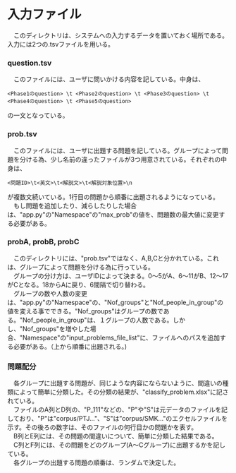 # 入力ファイル
　このディレクトリは、システムへの入力するデータを置いておく場所である。入力には2つの.tsvファイルを用いる。

### question.tsv
　このファイルには、ユーザに問いかける内容を記している。中身は、
```bash:question.tsv
<Phase1のquestion> \t <Phase2のquestion> \t <Phase3のquestion> \t <Phase4のquestion> \t <Phase5のquestion>
```
の一文となっている。

### prob.tsv
　このファイルには、ユーザに出題する問題を記している。グループによって問題を分ける為、少し名前の違ったファイルが3つ用意されている。それぞれの中身は、
```bash:problem.tsv
<問題ID>\t<英文>\t<解説文>\t<解説対象位置>\n
```
が複数文続いている。1行目の問題から順番に出題されるようになっている。<br>
　もし問題を追加したり、減らしたりした場合は、"app.py"の"Namespace"の"max_prob"の値を、問題数の最大値に変更する必要がある。

### probA, probB, probC
　このディレクトリには、"prob.tsv"ではなく、A,B,Cと分かれている。これは、グループによって問題を分ける為に行っている。<br>
　グループの分け方は、ユーザIDによって決まる。0～5がA、6～11がB、12～17がCとなる。18からAに戻り、6間隔で切り替わる。<br>
　グループの数や人数の変更は、"app.py"の"Namespace"の、"Nof_groups"と"Nof_people_in_group"の値を変える事でできる。"Nof_groups"はグループの数である。"Nof_people_in_group"は、１グループの人数である。しかし、"Nof_groups"を増やした場合、"Namespace"の"input_problems_file_list"に、ファイルへのパスを追加する必要がある。（上から順番に出題される。)

### 問題配分
　各グループに出題する問題が、同じような内容にならないように、間違いの種類によって簡単に分類した。その分類の結果が、"classify_problem.xlsx"に記されている。<br>
　ファイルのA列とD列の、"P_111"などの、"P"や"S"は元データのファイルを記しており、"P"は"corpus/PTJ..."、"S"は”corpus/SMK..."のエクセルファイルを示す。その後ろの数字は、そのファイルの何行目かの問題かを表す。<br>
　B列とE列には、その問題の間違いについて、簡単に分類した結果である。<br>
　C列とF列には、その問題をどのグループ(A～Cグループ)に出題するかを記している。<br>
　各グループの出題する問題の順番は、ランダムで決定した。
